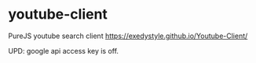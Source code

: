 # youtube-client
PureJS youtube search client
https://exedystyle.github.io/Youtube-Client/

UPD: google api access key is off. 

